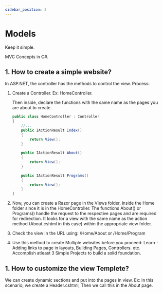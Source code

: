 ```yaml
---
sidebar_position: 2
---
```


# Models

Keep it simple. 

MVC Concepts in C#.

## 1. How to create a simple website?

In ASP.NET, the controller has the methods to control the view. 
Process:
1. Create a Controller. 
   Ex: HomeController.

   Then inside, declare the functions with the same name as the pages you are about to create.

   ```csharp
   public class HomeController : Controller
   {
       //...
       public IActionResult Index()
       {
           return View();
       }
       
       public IActionResult About()
       {
           return View();
       }
       
       public IActionResult Programs()
       {
           return View();
       }
   }


2. Now, you can create a Razor page in the Views folder, inside the Home folder since it is in the HomeController. The functions About() or Programs() handle the request to the respective pages and are required for redirection. It looks for a view with the same name as the action method (About.cshtml in this case) within the appropriate view folder.

3. Check the view in the URL using:
/Home/About or /Home/Program

4. Use this method to create Multiple websites before you proceed:
Learn - Adding links to page in layouts, Building Pages, Controllers. etc. 
Accomplish atleast 3 Simple Projects to build a solid foundation.

## 1. How to customize the view Templete?
We can create dynamic sections and put into the pages in view. 
Ex: 
In this scenario, we create a Header.cshtml,
Then we call this in the About page. 


 

